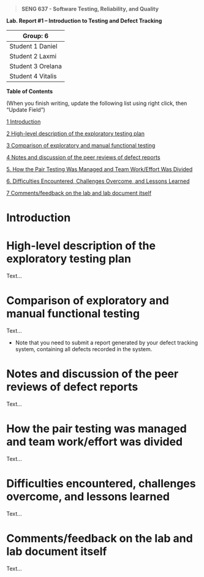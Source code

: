 >   **SENG 637 - Software Testing, Reliability, and Quality**

**Lab. Report \#1 – Introduction to Testing and Defect Tracking**

| Group: 6      |
|-----------------|
| Student 1 Daniel                |   
| Student 2 Laxmi             |   
| Student 3 Orelana              |   
| Student 4 Vitalis                |   


**Table of Contents**

(When you finish writing, update the following list using right click, then
“Update Field”)

[1 Introduction](#introduction)

[2 High-level description of the exploratory testing plan](#high-level-description-of-the-exploratory-testing-plan)

[3 Comparison of exploratory and manual functional testing](#comparison-of-exploratory-and-manual-functional-testing)

[4 Notes and discussion of the peer reviews of defect reports](#notes-and-discussion-of-the-peer-reviews-of-defect-reports)

[5. How the Pair Testing Was Managed and Team Work/Effort Was Divided](#how-the-pair-testing-was-managed-and-team-workeffort-was-divided)

[6. Difficulties Encountered, Challenges Overcome, and Lessons Learned](#difficulties-encountered-challenges-overcome-and-lessons-learned)

[7 Comments/feedback on the lab and lab document itself](#comments-feedback-on-the-lab-and-lab-document-itself)

# Introduction


# High-level description of the exploratory testing plan

Text…

# Comparison of exploratory and manual functional testing

Text…

-   Note that you need to submit a report generated by your defect tracking
    system, containing all defects recorded in the system.

# Notes and discussion of the peer reviews of defect reports

Text…

# How the pair testing was managed and team work/effort was divided 

Text…

# Difficulties encountered, challenges overcome, and lessons learned

Text…

# Comments/feedback on the lab and lab document itself

Text…
